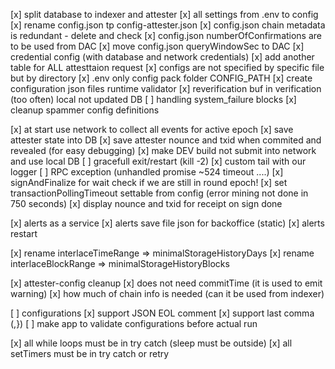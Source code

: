 
[x] split database to indexer and attester
[x] all settings from .env to config
[x] rename config.json tp config-attester.json
[x] config.json chain metadata is redundant - delete and check
[x] config.json numberOfConfirmations are to be used from DAC
[x] move config.json queryWindowSec to DAC
[x] credential config (with database and network credentials)
[x] add another table for ALL attesttaion request
[x] configs are not specified by specific file but by directory
[x] .env only config pack folder  CONFIG_PATH
[x] create configuration json files runtime validator
[x] reverification buf in verification (too often) local not updated DB 
[ ] handling system_failure blocks
[x] cleanup spammer config definitions

[x] at start use network to collect all events for active epoch
[x] save attester state into DB
[x] save attester nounce and txid when commited and revealed (for easy debugging)
[x] make DEV build not submit into network and use local DB
[ ] gracefull exit/restart (kill -2)
[x] custom tail with our logger
[ ] RPC exception (unhandled promise ~524 timeout ....)
[x] signAndFinalize for wait check if we are still in round epoch!
[x] set transactionPollingTimeout settable from config (error mining not done in 750 seconds)
[x] display nounce and txid for receipt on sign done

[x] alerts as a service
[x] alerts save file json for backoffice (static)
[x] alerts restart

[x] rename interlaceTimeRange => minimalStorageHistoryDays
[x] rename interlaceBlockRange => minimalStorageHistoryBlocks

[x] attester-config cleanup
    [x] does not need commitTime (it is used to emit warning)
    [x] how much of chain info is needed (can it be used from indexer)

[ ] configurations
    [x] support JSON EOL comment
    [x] support last comma (,})
    [ ] make app to validate configurations before actual run


[x] all while loops must be in try catch (sleep must be outside)
[x] all setTimers must be in try catch or retry


